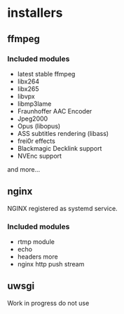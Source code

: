 # installers

## ffmpeg

### Included modules

 - latest stable ffmpeg
 - libx264
 - libx265
 - libvpx
 - libmp3lame
 - Fraunhoffer AAC Encoder
 - Jpeg2000
 - Opus (libopus)
 - ASS subtitles rendering (libass)
 - frei0r effects
 - Blackmagic Decklink support
 - NVEnc support

and more...


## nginx

NGINX registered as systemd service.

### Included modules

 - rtmp module
 - echo
 - headers more
 - nginx http push stream


## uwsgi

Work in progress do not use
